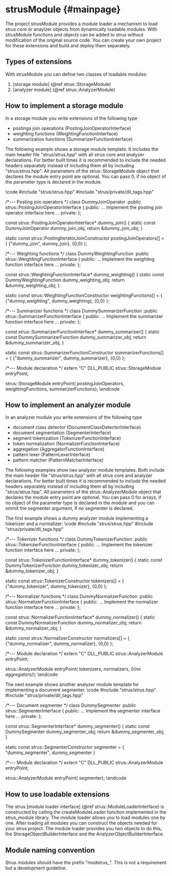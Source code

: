 strusModule	 {#mainpage}
===========

The project strusModule provides a module loader a mechanism to load strus core or anaylzer 
objects from dynamically loadable modules. With strusModule functions and objects 
can be added to strus without modification of the original source code.
You can create your own project for these extensions and build and deploy them separately.

Types of extensions
-------------------
With strusModule you can define two classes of loadable modules:
1. [storage module] (@ref strus::StorageModule)
2. [analyzer module] (@ref strus::AnalyzerModule)

How to implement a storage module
---------------------------------
In a storage module you write extensions of the following type
* postings join operations (PostingJoinOperatorInterface)
* weighting functions (WeightingFunctionInterface)
* summarization functions (SummarizerFunctionInterface)

The following example shows a storage module template.
It includes the main header file "strus/strus.hpp" with all strus
core and analyzer declarations. For better built times it is 
recommended to include the needed headers separately instead of including 
them all by including "strus/strus.hpp". All parameters of the
strus::StorageModule object that declares the module entry point are
optional. You can pass 0, if no object of the parameter type is declared
in the module.

\code
#include "strus/strus.hpp"
#include "strus/private/dll_tags.hpp"

/*--- Posting join operators */
class DummyJoinOperator
	:public strus::PostingJoinOperatorInterface
{
public:
	... Implement the posting join operator interface here ...
private:
};

const strus::PostingJoinOperatorInterface* dummy_join()
{
	static const DummyJoinOperator dummy_join_obj;
	return &dummy_join_obj;
}

static const strus::PostingIteratorJoinConstructor postingJoinOperators[] =
{
	{"dummy_join", dummy_join},
	{0,0}
};

/*--- Weighting functions */
class DummyWeightingFunction
	:public strus::WeightingFunctionInterface
{
public:
	... Implement the weighting function interface here ...
private:
};

const strus::WeightingFunctionInterface* dummy_weighting()
{
	static const DummyWeightingFunction dummy_weighting_obj;
	return &dummy_weighting_obj;
}

static const strus::WeightingFunctionConstructor weightingFunctions[] =
{
	{"dummy_weighting", dummy_weighting},
	{0,0}
};


/*--- Summarizer functions */
class DummySummarizerFunction
	:public strus::SummarizerFunctionInterface
{
public:
	... Implement the summarizer function interface here ...
private:
};

const strus::SummarizerFunctionInterface* dummy_summarizer()
{
	static const DummySummarizerFunction dummy_summarizer_obj;
	return &dummy_summarizer_obj;
}

static const strus::SummarizerFunctionConstructor summarizerFunctions[] =
{
	{"dummy_summarizer", dummy_summarizer},
	{0,0}
};


/*--- Module declaration */
extern "C" DLL_PUBLIC strus::StorageModule entryPoint;

strus::StorageModule entryPoint( postingJoinOperators, weightingFunctions, summarizerFunctions);
\endcode


How to implement an analyzer module
---------------------------------
In an analyzer module you write extensions of the following type
* document class detector (DocumentClassDetectorInterface)
* document segmentation (SegmenterInterface)
* segment tokenization (TokenizerFunctionInterface)
* token normalization (NormalizerFunctionInterface)
* aggregation (AggregatorFunctionInterface)
* pattern lexer (PatternLexerInterface)
* pattern matcher (PatternMatcherInterface)
 
The following examples show two analyzer module templates.
Both include the main header file "strus/strus.hpp" with all strus
core and analyzer declarations. For better built times it is 
recommended to include the needed headers separately instead of including 
them all by including "strus/strus.hpp". All parameters of the
strus::AnalyzerModule object that declares the module entry point are
optional. You can pass 0 for arrays, if no object of the parameter type is declared
in the module and you can ommit the segmenter argument, if no segmenter is declared.

The first example shows a dummy analyzer module implementing a tokenizer and
a normalizer:
\code
#include "strus/strus.hpp"
#include "strus/private/dll_tags.hpp"

/*--- Tokenizer functions */
class DummyTokenizerFunction
	:public strus::TokenizerFunctionInterface
{
public:
	... Implement the tokenizer function interface here ...
private:
};

const strus::TokenizerFunctionInterface* dummy_tokenizer()
{
	static const DummyTokenizerFunction dummy_tokenizer_obj;
	return &dummy_tokenizer_obj;
}

static const strus::TokenizerConstructor tokenizers[] =
{
	{"dummy_tokenizer", dummy_tokenizer},
	{0,0}
};


/*--- Normalizer functions */
class DummyNormalizerFunction
	:public strus::NormalizerFunctionInterface
{
public:
	... Implement the normalizer function interface here ...
private:
};

const strus::NormalizerFunctionInterface* dummy_normalizer()
{
	static const DummyNormalizerFunction dummy_normalizer_obj;
	return &dummy_normalizer_obj;
}

static const strus::NormalizerConstructor normalizers[] =
{
	{"dummy_normalizer", dummy_normalizer},
	{0,0}
};


/*--- Module declaration */
extern "C" DLL_PUBLIC strus::AnalyzerModule entryPoint;

strus::AnalyzerModule entryPoint( tokenizers, normalizers, 0/*no aggregators*/);
\endcode


The next example shows another analyzer module template for implementing a document segmenter.
\code
#include "strus/strus.hpp"
#include "strus/private/dll_tags.hpp"

/*--- Document segmenter */
class DummySegmenter
	:public strus::SegmenterInterface
{
public:
	... Implement the segmenter interface here ...
private:
};	

const strus::SegmenterInterface* dummy_segmenter()
{
	static const DummySegmenter dummy_segmenter_obj;
	return &dummy_segmenter_obj;
}

static const strus::SegmenterConstructor segmenter =
{
	"dummy_segmenter", dummy_segmenter
}


/*--- Module declaration */
extern "C" DLL_PUBLIC strus::AnalyzerModule entryPoint;

strus::AnalyzerModule entryPoint( segmenter);
\endcode


How to use loadable extensions
------------------------------
The strus [module loader interface] (@ref strus::ModuleLoaderInterface) is constructed by
calling the createModuleLoader function implemented in the strus_module library.
The module loader allows you to load modules one by one. After loading all modules you can
construct the objects needed for your strus project. The module loader provides you two
objects to do this, the StorageObjectBuilderInterface and the AnalyzerObjectBuilderInterface.


Module naming convention
------------------------
Strus modules should have the prefix "modstrus_". This is not a requirement but a development
guideline.


